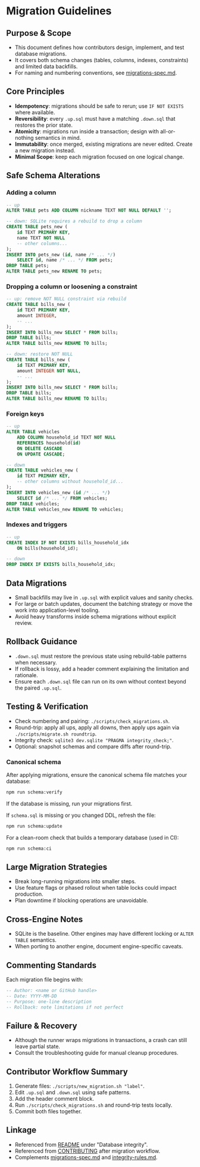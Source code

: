 # Migration Guidelines

## Purpose & Scope
- This document defines how contributors design, implement, and test database migrations.
- It covers both schema changes (tables, columns, indexes, constraints) and limited data backfills.
- For naming and numbering conventions, see [migrations-spec.md](migrations-spec.md).

## Core Principles
- **Idempotency**: migrations should be safe to rerun; use `IF NOT EXISTS` where available.
- **Reversibility**: every `.up.sql` must have a matching `.down.sql` that restores the prior state.
- **Atomicity**: migrations run inside a transaction; design with all-or-nothing semantics in mind.
- **Immutability**: once merged, existing migrations are never edited. Create a new migration instead.
- **Minimal Scope**: keep each migration focused on one logical change.

## Safe Schema Alterations
### Adding a column
```sql
-- up
ALTER TABLE pets ADD COLUMN nickname TEXT NOT NULL DEFAULT '';

-- down: SQLite requires a rebuild to drop a column
CREATE TABLE pets_new (
    id TEXT PRIMARY KEY,
    name TEXT NOT NULL
    -- other columns...
);
INSERT INTO pets_new (id, name /* ... */)
    SELECT id, name /* ... */ FROM pets;
DROP TABLE pets;
ALTER TABLE pets_new RENAME TO pets;
```

### Dropping a column or loosening a constraint
```sql
-- up: remove NOT NULL constraint via rebuild
CREATE TABLE bills_new (
    id TEXT PRIMARY KEY,
    amount INTEGER,
    -- ...
);
INSERT INTO bills_new SELECT * FROM bills;
DROP TABLE bills;
ALTER TABLE bills_new RENAME TO bills;

-- down: restore NOT NULL
CREATE TABLE bills_new (
    id TEXT PRIMARY KEY,
    amount INTEGER NOT NULL,
    -- ...
);
INSERT INTO bills_new SELECT * FROM bills;
DROP TABLE bills;
ALTER TABLE bills_new RENAME TO bills;
```

### Foreign keys
```sql
-- up
ALTER TABLE vehicles
    ADD COLUMN household_id TEXT NOT NULL
    REFERENCES household(id)
    ON DELETE CASCADE
    ON UPDATE CASCADE;

-- down
CREATE TABLE vehicles_new (
    id TEXT PRIMARY KEY,
    -- other columns without household_id...
);
INSERT INTO vehicles_new (id /* ... */)
    SELECT id /* ... */ FROM vehicles;
DROP TABLE vehicles;
ALTER TABLE vehicles_new RENAME TO vehicles;
```

### Indexes and triggers
```sql
-- up
CREATE INDEX IF NOT EXISTS bills_household_idx
    ON bills(household_id);

-- down
DROP INDEX IF EXISTS bills_household_idx;
```

## Data Migrations
- Small backfills may live in `.up.sql` with explicit values and sanity checks.
- For large or batch updates, document the batching strategy or move the work into application-level tooling.
- Avoid heavy transforms inside schema migrations without explicit review.

## Rollback Guidance
- `.down.sql` must restore the previous state using rebuild-table patterns when necessary.
- If rollback is lossy, add a header comment explaining the limitation and rationale.
- Ensure each `.down.sql` file can run on its own without context beyond the paired `.up.sql`.

## Testing & Verification
- Check numbering and pairing: `./scripts/check_migrations.sh`.
- Round-trip: apply all ups, apply all downs, then apply ups again via `./scripts/migrate.sh roundtrip`.
- Integrity check: `sqlite3 dev.sqlite "PRAGMA integrity_check;"`.
- Optional: snapshot schemas and compare diffs after round-trip.

### Canonical schema
After applying migrations, ensure the canonical schema file matches your database:

```sh
npm run schema:verify
```

If the database is missing, run your migrations first.

If `schema.sql` is missing or you changed DDL, refresh the file:

```sh
npm run schema:update
```

For a clean-room check that builds a temporary database (used in CI):

```sh
npm run schema:ci
```

## Large Migration Strategies
- Break long-running migrations into smaller steps.
- Use feature flags or phased rollout when table locks could impact production.
- Plan downtime if blocking operations are unavoidable.

## Cross-Engine Notes
- SQLite is the baseline. Other engines may have different locking or `ALTER TABLE` semantics.
- When porting to another engine, document engine-specific caveats.

## Commenting Standards
Each migration file begins with:
```sql
-- Author: <name or GitHub handle>
-- Date: YYYY-MM-DD
-- Purpose: one-line description
-- Rollback: note limitations if not perfect
```

## Failure & Recovery
- Although the runner wraps migrations in transactions, a crash can still leave partial state.
- Consult the troubleshooting guide for manual cleanup procedures.

## Contributor Workflow Summary
1. Generate files: `./scripts/new_migration.sh "label"`.
2. Edit `.up.sql` and `.down.sql` using safe patterns.
3. Add the header comment block.
4. Run `./scripts/check_migrations.sh` and round-trip tests locally.
5. Commit both files together.

## Linkage
- Referenced from [README](../README.md) under "Database integrity".
- Referenced from [CONTRIBUTING](../CONTRIBUTING.md) after migration workflow.
- Complements [migrations-spec.md](migrations-spec.md) and [integrity-rules.md](integrity-rules.md).
